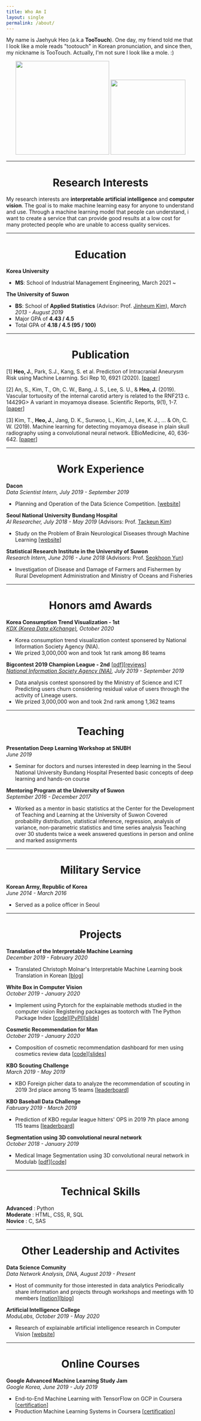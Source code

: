 ```yaml
---
title: Who Am I
layout: single
permalink: /about/
---
```


My name is Jaehyuk Heo (a.k.a **TooTouch**). One day, my friend told me that I look like a mole reads "tootouch" in Korean pronunciation, and since then, my nickname is TooTouch. Actually, I'm not sure I look like a mole. :)

<p align='center'> 
    <img src="https://drive.google.com/uc?id=1VAqhvfaUH4rR5fAMbkfZI1vZXASIWQXR" width="250">
    <img src="https://drive.google.com/uc?id=1chZAFG9CgSvJuq_mnoQ3d26A8VdgZFTZ" width="200">
</p>


---
<h1 align='center'>Research Interests</h1>

My research interests are **interpretable artificial intelligence** and **computer vision**. The goal is to make machine learning easy for anyone to understand and use. Through a machine learning model that people can understand, i want to create a service that can provide good results at a low cost for many protected people who are unable to access quality services.

---
<h1 align='center'>Education</h1>

**Korea University**

- **MS**: School of Industrial Management Engineering, March 2021 ~

**The University of Suwon**  

- **BS**: School of **Applied Statistics** (Advisor: Prof. [Jinheum Kim](https://www.suwon.ac.kr/mainHp/prointro/detail.html?eno=1961566)), *March 2013 - August 2019*
- Major GPA of **4.43 / 4.5**
- Total GPA of **4.18 / 4.5 (95 / 100)**


---
<h1 align='center'> Publication</h1>

[1] **Heo, J.**, Park, S.J., Kang, S. et al. Prediction of Intracranial Aneurysm Risk using Machine Learning. Sci Rep 10, 6921 (2020). [[paper](https://www.nature.com/articles/s41598-020-63906-8#citeas)]

[2] An, S., Kim, T., Oh, C. W., Bang, J. S., Lee, S. U., & **Heo, J.** (2019). Vascular tortuosity of the internal carotid artery is related to the RNF213 c. 14429G> A variant in moyamoya disease. Scientific Reports, 9(1), 1-7. [[paper](https://www.nature.com/articles/s41598-019-45141-y)]

[3] Kim, T., **Heo, J.**, Jang, D. K., Sunwoo, L., Kim, J., Lee, K. J., ... & Oh, C. W. (2019). Machine learning for detecting moyamoya disease in plain skull radiography using a convolutional neural network. EBioMedicine, 40, 636-642. [[paper](https://www.sciencedirect.com/science/article/pii/S2352396418306200)]

---
<h1 align='center'>Work Experience</h1>

**Dacon**   
*Data Scientist Intern, July 2019 - September 2019*
- Planning and Operation of the Data Science Competition. [[website](https://dacon.io/)]  


**Seoul National University Bundang Hospital**   
*AI Researcher, July 2018 - May 2019*  (Advisors: Prof. [Tackeun Kim](https://snubh.org/medical/drIntroduce.do?DP_TP=&DP_CD=NS&sDpCdDtl=NS&sDrSid=1003835&sDrStfNo=65973&sDpTp=))
- Study on the Problem of Brain Neurological Diseases through Machine Learning [[website](https://www.snubh.org/index.do)]   


**Statistical Research Institute in the University of Suwon**   
*Research Intern, June 2016 - June 2018* (Advisors: Prof. [Seokhoon Yun](https://www.suwon.ac.kr/mainHp/prointro/detail.html?eno=1951544))
- Investigation of Disease and Damage of Farmers and Fishermen by Rural Development Administration and Ministry of Oceans and Fisheries

---
<h1 align='center'>Honors amd Awards</h1>

**Korea Consumption Trend Visualization - 1st**  
*[KDX (Korea Data eXchange)](https://kdx.kr/main), October 2020*
- Korea consumption trend visualization contest sponsered by National Information Society Agency (NIA). 
- We prized 3,000,000 won and took 1st rank among 86 teams

**Bigcontest 2019 Champion League - 2nd**  [[pdf](https://drive.google.com/open?id=1Q9tAspfZKh_zH4lZiSGL1L0h0_Hpy6qG)][[reviews](https://tootouch.github.io/portfolio/2019_bigcontest/)]  
*[National Information Society Agency (NIA)](https://www.nia.or.kr/site/nia_kor/main.do), July 2019 - September 2019*
- Data analysis contest sponsored by the Ministry of Science and ICT Predicting users churn considering residual value of users through the activity of Lineage users. 
- We prized 3,000,000 won and took 2nd rank among 1,362 teams

---
<h1 align='center'>Teaching</h1>

**Presentation Deep Learning Workshop at SNUBH**  
*June 2019*
- Seminar for doctors and nurses interested in deep learning in the Seoul National University Bundang Hospital Presented basic concepts of deep learning and hands-on course  

**Mentoring Program at the University of Suwon**  
*September 2016 - December 2017*
- Worked as a mentor in basic statistics at the Center for the Development of Teaching and Learning at the University of Suwon Covered probability distribution, statistical inference, regression, analysis of variance, non-parametric statistics and time series analysis Teaching over 30 students twice a week answered questions in person and online and marked assignments

---
<h1 align='center'>Military Service</h1>

**Korean Army, Republic of Korea**  
*June 2014 - March 2016*
- Served as a police officer in Seoul

---
<h1 align='center'>Projects</h1>

**Translation of the Interpretable Machine Learning**  
*December 2019 - Fabruary 2020*
- Translated Christoph Molnar's Interpretable Machine Learning book Translation in Korean [[blog](https://tootouch.github.io/IML/start/)]

**White Box in Computer Vision**  
*October 2019 - January 2020*
- Implement using Pytorch for the explainable methods studied in the computer vision Registering packages as tootorch with The Python Package Index [[code](https://github.com/TooTouch/WhiteBox-Part1)][[PyPI](https://pypi.org/project/tootorch/)][[slide](https://drive.google.com/open?id=1G851uCGxf2awPAqtMRDPCNmqANuJG8Y0)]

**Cosmetic Recommendation for Man**   
*October 2019 - January 2020*
- Composition of cosmetic recommendation dashboard for men using cosmetics review data [[code](https://github.com/DataNetworkAnalysis/Cosmetic-Recommendation-for-Man)][[slides](https://drive.google.com/open?id=1vA1rFLl2KlK7KsjcF9K5fRyLKpa3qMjW0)]

**KBO Scouting Challenge**  
*March 2019 - May 2019*
- KBO Foreign picher data to analyze the recommendation of scouting in 2019 3rd place among 15 teams [[leaderboard](https://dacon.io/competitions/official/68346/codeshare/424)]

**KBO Baseball Data Challenge**  
*Fabruary 2019 - March 2019*
- Prediction of KBO regular league hitters' OPS in 2019 7th place among 115 teams [[leaderboard](https://dacon.io/competitions/official/62540/leaderboard/)]

**Segmentation using 3D convolutional neural network**  
*October 2018 - January 2019*  
- Medical Image Segmentation using 3D convolutional neural network in Modulab [[pdf](https://drive.google.com/file/d/1US3CMxdBlI631BS0vmS7gMXZnCD91zTg/view)][[code](https://github.com/TooTouch/3D_CoordConv_Segmentation)]

---
<h1 align='center'>Technical Skills</h1>

**Advanced** : Python   
**Moderate** : HTML, CSS, R, SQL   
**Novice** : C, SAS  

---
<h1 align='center'>Other Leadership and Activites</h1>

**Data Science Comunity**   
*Data Network Analysis, DNA, August 2019 - Present*
- Host of community for those interested in data analytics Periodically share information and projects through workshops and meetings with 10 members [[notion](http://bit.ly/DNA_homepage)][[blog](https://datanetworkanalysis.github.io/)]

**Artificial Intelligence College**  
*ModuLabs, October 2019 - May 2020*
- Research of explainable artificial intelligence research in Computer Vision [[website](http://aic.yangjaehub.com/)] 

---
<h1 align='center'>Online Courses</h1>

**Google Advanced Machine Learning Study Jam**   
*Google Korea, June 2019 - July 2019*
- End-to-End Machine Learning with TensorFlow on GCP in Coursera [[certification](https://drive.google.com/open?id=1z-y_VUX7-5ienhD1N9ZN-5tol4H1f-vW)]
- Production Machine Learning Systems in Coursera [[certification](https://drive.google.com/open?id=1refyaX537tuODz6mSHsPbb6H0QIoVcsQ)]
